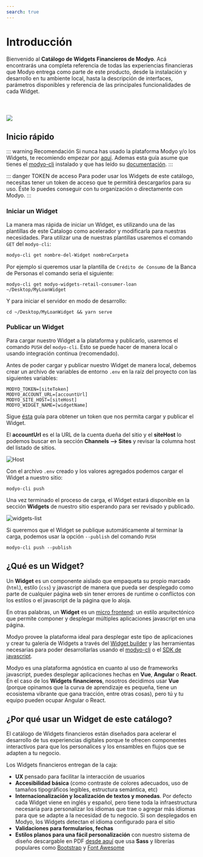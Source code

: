 ```yaml
---
search: true
---
```


# Introducción

Bienvenido al **Catálogo de Widgets Financieros de Modyo**. Acá encontrarás una completa referencia de todas las experiencias financieras que Modyo entrega como parte de este producto, desde la instalación y desarrollo en tu ambiente local, hasta la descripción de interfaces, parámetros disponibles y referencia de las principales funcionalidades de cada Widget.

<img src="/assets/img/widgets/widgets.png" style="margin-top: 40px;" />

## Inicio rápido

::: warning Recomendación
 Si nunca has usado la plataforma Modyo y/o los Widgets, te recomiendo empezar por [aquí](/platform/). Ademas esta guía asume que tienes el [modyo-cli](/platform/channels/Widgets.md#modyo-cli) instalado y que has leído su [documentación](/platform/channels/Widgets.md#modyo-cli).
:::

::: danger TOKEN de acceso
Para poder usar los Widgets de este catálogo, necesitas tener un token de acceso que te permitirá descargarlos para su uso. Éste lo puedes conseguir con tu organización o directamente con Modyo.
:::

### Iniciar un Widget

La manera mas rápida de iniciar un Widget, es utilizando una de las plantillas de este Catalogo como acelerador y modificarla para nuestras necesidades.
Para utilizar una de nuestras plantillas usaremos el comando `GET` del `modyo-cli`:

```bash
modyo-cli get nombre-del-Widget nombreCarpeta
```

Por ejemplo si queremos usar la plantilla de `Crédito de Consumo` de la Banca de Personas el comando seria el siguiente:

```shell
modyo-cli get modyo-widgets-retail-consumer-loan ~/Desktop/MyLoanWidget
```

Y para iniciar el servidor en modo de desarrollo:

```shell
cd ~/Desktop/MyLoanWidget && yarn serve
```

### Publicar un Widget

Para cargar nuestro Widget a la plataforma y publicarlo, usaremos el comando `PUSH` del `modyo-cli`. Esto se puede hacer de manera local o usando integración continua (recomendado).

Antes de poder cargar y publicar nuestro Widget de manera local, debemos crear un archivo de variables de entorno `.env` en la raíz del proyecto con las siguientes variables:

```shell
MODYO_TOKEN=[siteToken]
MODYO_ACCOUNT_URL=[accountUrl]
MODYO_SITE_HOST=[siteHost]
MODYO_WIDGET_NAME=[widgetName]
```

Sigue [ésta](/es/widgets/guides/ci-cd.html#despliegue-de-un-widget-con-github-actions) guía para obtener un token que nos permita cargar y publicar el Widget.

El **accountUrl** es el la URL de la cuenta dueña del sitio y el **siteHost** lo podemos buscar en la sección **Channels --> Sites** y revisar la columna host del listado de sitios.

![Host](/assets/img/widgets/host.png)

Con el archivo `.env` creado y los valores agregados podemos cargar el Widget a nuestro sitio:

```shell
modyo-cli push
```

Una vez terminado el proceso de carga, el Widget estará disponible en la sección **Widgets** de nuestro sitio esperando para ser revisado y publicado.

![widgets-list](/assets/img/widgets/widgets_list.png)

Si queremos que el Widget se publique automáticamente al terminar la carga, podemos usar la opción `--publish` del comando `PUSH`

```shell
modyo-cli push --publish
```

## ¿Qué es un Widget?

Un **Widget** es un componente aislado que empaqueta su propio marcado (`html`), estilo (`css`) y javascript de manera que pueda ser desplegado como parte de cualquier página web sin tener errores de runtime o conflictos con los estilos o el javascript de la página que lo aloja.

En otras palabras, un **Widget** es un [micro frontend](https://martinfowler.com/articles/micro-frontends.html): un estilo arquitectónico que permite componer y desplegar múltiples aplicaciones javascript en una página.

Modyo provee la plataforma ideal para desplegar este tipo de aplicaciones y crear tu galería de Widgets a través del [Widget builder](https://develop.docs.modyo.com/platform/channels/Widgets.html) y las herramientas necesarias para poder desarrollarlas usando el [modyo-cli](https://www.npmjs.com/package/@modyo/cli) o el [SDK de javascript](https://www.npmjs.com/package/@modyo/sdk).

Modyo es una plataforma agnóstica en cuanto al uso de frameworks javascript, puedes desplegar aplicaciones hechas en **Vue**, **Angular** o **React**. En el caso de los **Widgets financieros**, nosotros decidimos usar **Vue** (porque opinamos que la curva de aprendizaje es pequeña, tiene un ecosistema vibrante que gana tracción, entre otras cosas), pero tú y tu equipo pueden ocupar Angular o React.

## ¿Por qué usar un Widget de este catálogo?

El catálogo de Widgets financieros están diseñados para acelerar el desarrollo de tus experiencias digitales porque te ofrecen componentes interactivos para que los personalices y los ensambles en flujos que se adapten a tu negocio.

Los Widgets financieros entregan de la caja:

- **UX** pensado para facilitar la interacción de usuarios
- **Accesibilidad básica** (como contraste de colores adecuados, uso de tamaños tipográficos legibles, estructura semántica, etc)
- **Internacionalización y localización de textos y monedas**. Por defecto cada Widget viene en inglés y español, pero tiene toda la infraestructura necesaria para personalizar los idiomas que trae o agregar más idiomas para que se adapte a la necesidad de tu negocio. Si son desplegados en Modyo, los Widgets detectan el idioma configurado para el sitio
- **Validaciones para formularios, fechas**
- **Estilos planos para una fácil personalización** con nuestro sistema de diseño descargable en PDF [desde aquí](/assets/pdf/Widget_Modyo.pdf) que usa **Sass** y librerías populares como [Bootstrap](https://getbootstrap.com/) y [Font Awesome](https://github.com/FortAwesome/vue-fontawesome#using-brand-icons)
